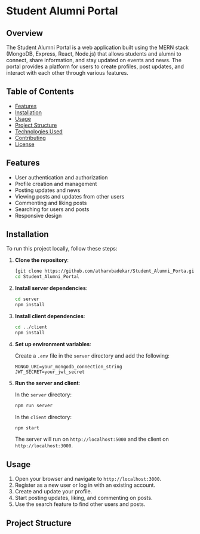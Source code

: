# Student Alumni Portal

## Overview

The Student Alumni Portal is a web application built using the MERN stack (MongoDB, Express, React, Node.js) that allows students and alumni to connect, share information, and stay updated on events and news. The portal provides a platform for users to create profiles, post updates, and interact with each other through various features.

## Table of Contents

- [Features](#features)
- [Installation](#installation)
- [Usage](#usage)
- [Project Structure](#project-structure)
- [Technologies Used](#technologies-used)
- [Contributing](#contributing)
- [License](#license)

## Features

- User authentication and authorization
- Profile creation and management
- Posting updates and news
- Viewing posts and updates from other users
- Commenting and liking posts
- Searching for users and posts
- Responsive design

## Installation

To run this project locally, follow these steps:

1. **Clone the repository**:

    ```bash
    [git clone https://github.com/atharvbadekar/Student_Alumni_Porta.git
    cd Student_Alumni_Portal
    ```

2. **Install server dependencies**:

    ```bash
    cd server
    npm install
    ```

3. **Install client dependencies**:

    ```bash
    cd ../client
    npm install
    ```

4. **Set up environment variables**:

    Create a `.env` file in the `server` directory and add the following:

    ```env
    MONGO_URI=your_mongodb_connection_string
    JWT_SECRET=your_jwt_secret
    ```

5. **Run the server and client**:

    In the `server` directory:

    ```bash
    npm run server
    ```

    In the `client` directory:

    ```bash
    npm start
    ```

    The server will run on `http://localhost:5000` and the client on `http://localhost:3000`.

## Usage

1. Open your browser and navigate to `http://localhost:3000`.
2. Register as a new user or log in with an existing account.
3. Create and update your profile.
4. Start posting updates, liking, and commenting on posts.
5. Use the search feature to find other users and posts.

## Project Structure

